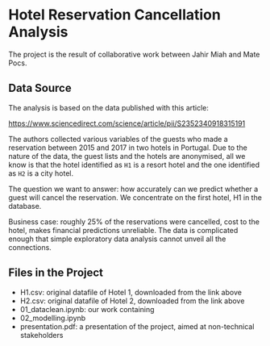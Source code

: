 # Hotel Reservation Cancellation Analysis

The project is the result of collaborative work between Jahir Miah and Mate Pocs. 

## Data Source
The analysis is based on the data published with this article:

https://www.sciencedirect.com/science/article/pii/S2352340918315191

The authors collected various variables of the guests who made a reservation between 2015 and 2017 in two hotels in Portugal. Due to the nature of the data, the guest lists and the hotels are anonymised, all we know is that the hotel identified as `H1` is a resort hotel and the one identified as `H2` is a city hotel. 

The question we want to answer: how accurately can we predict whether a guest will cancel the reservation. We concentrate on the first hotel, H1 in the database. 
<br>

Business case: roughly 25% of the reservations were cancelled, cost to the hotel, makes financial predictions unreliable. The data is complicated enough that simple exploratory data analysis cannot unveil all the connections. 
<br>

## Files in the Project
- H1.csv: original datafile of Hotel 1, downloaded from the link above
- H2.csv: original datafile of Hotel 2, downloaded from the link above
- 01_dataclean.ipynb: our work containing 
- 02_modelling.ipynb
- presentation.pdf: a presentation of the project, aimed at non-technical stakeholders
